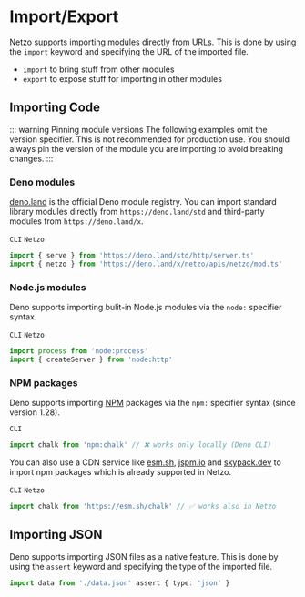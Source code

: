 # Import/Export

Netzo supports importing modules directly from URLs. This is done by using the `import` keyword and specifying the URL of the imported file.

- `import` to bring stuff from other modules
- `export` to expose stuff for importing in other modules

## Importing Code

::: warning Pinning module versions
The following examples omit the version specifier. This is not recommended for production use. You should always pin the version of the module you are importing to avoid breaking changes.
:::

### Deno modules

[deno.land](https://deno.land) is the official Deno module registry. You can import standard library modules directly from `https://deno.land/std` and third-party modules from `https://deno.land/x`.

`CLI` `Netzo`

```ts
import { serve } from 'https://deno.land/std/http/server.ts'
import { netzo } from 'https://deno.land/x/netzo/apis/netzo/mod.ts'
```

### Node.js modules

Deno supports importing bulit-in Node.js modules via the `node:` specifier syntax.

`CLI` `Netzo`

```ts
import process from 'node:process'
import { createServer } from 'node:http'
```

### NPM packages

Deno supports importing [NPM](https://www.npmjs.com) packages via the `npm:` specifier syntax (since version 1.28).

`CLI`

```ts
import chalk from 'npm:chalk' // ❌ works only locally (Deno CLI)
```

You can also use a CDN service like [esm.sh](https://esm.sh), [jspm.io](https://jspm.io) and [skypack.dev](https://skypack.dev) to import npm packages which is already supported in Netzo.

`CLI` `Netzo`

```ts
import chalk from 'https://esm.sh/chalk' // ✅ works also in Netzo
```

## Importing JSON

Deno supports importing JSON files as a native feature. This is done by using the `assert` keyword and specifying the type of the imported file.

```ts
import data from './data.json' assert { type: 'json' }
```
